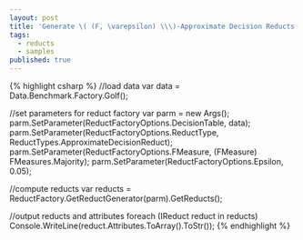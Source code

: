 ```yaml
---
layout: post
title: 'Generate \( (F, \varepsilon) \\\)-Approximate Decision Reducts'
tags:
  - reducts
  - samples
published: true
---
```

{% highlight csharp %}
//load data
var data = Data.Benchmark.Factory.Golf();

//set parameters for reduct factory
var parm = new Args();
parm.SetParameter(ReductFactoryOptions.DecisionTable, data);
parm.SetParameter(ReductFactoryOptions.ReductType, ReductTypes.ApproximateDecisionReduct);
parm.SetParameter(ReductFactoryOptions.FMeasure, (FMeasure) FMeasures.Majority);
parm.SetParameter(ReductFactoryOptions.Epsilon, 0.05);

//compute reducts
var reducts = ReductFactory.GetReductGenerator(parm).GetReducts();

//output reducts and attributes
foreach (IReduct reduct in reducts)
	Console.WriteLine(reduct.Attributes.ToArray().ToStr());
{% endhighlight %}
